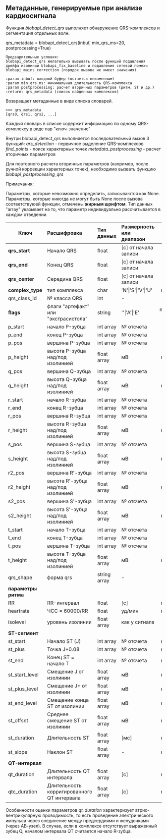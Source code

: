 ## Метаданные, генерируемые при анализе кардиосигнала

Функция *blobapi_detect_qrs* выполняет обнаружение QRS-комплексов и сегментация отдельных волн.

qrs_metadata = blobapi_detect_qrs(inbuf, min_qrs_ms=20, postprocessing=True)

    Предварительные условия:
    blobapi_detect_qrs желательно вызывать после функций подавления
    дрейфа изолинии blobapi_fix_baseline и подавления сетевой помехи
    blobapi_mains_correction (порядок вызова не имеет значения)

    :param inbuf: входной буфер (остается неизменным)
    :param min_qrs_ms: минимальная длительность QRS-комплекса
    :param postprocessing: расчет вторичных параметров (ритм, ST и др.)
    :return: qrs_metadata (список найденных комплексов)


Возвращает метаданные в виде списка словарей.

```
>>> qrs_metadata
[qrs0, qrs1, qrs2, ...]
```
Каждый словарь в списке содержит информацию по одному QRS-комплексу в виде пар "ключ-значение"

Внутри blobapi_detect_qrs выполняется последовательный вызов 3 функций:
*qrs_detection* - первичное выделение QRS-комплексов
*find_points* - поиск характерных точек
*metadata_postprocessing* - расчет вторичных параметров

Для повторного расчета вторичных параметров (например,
после ручной коррекции характерных точек), необходимо вызвать функцию
*blobapi_postprocessing_qrs*

Примечания:

Параметры, которые невозможно определить, записываются как None.
Параметры, которые никогда не могут быть None после вызова соответствуюей функции,
отмечены **жирным шрифтом**.
Тип данных "array" указывает на то, что параметр индивидуально рассчитывается в каждом отведении.


| Ключ | Расшифровка | Тип данных | Размерность или диапазон | Какая процедура рассчитывает |
| ---- |:---------- | :--------- | :---------- | ---------------------------: |
| **qrs_start** | Начало QRS | float | [с] от начала записи | qrs_detection |
| **qrs_end** | Конец QRS | float | [с] от начала записи | qrs_detection |
| **qrs_center** | Середина QRS | float | [с] от начала записи | qrs_detection |
| **complex_type** | тип комплекса | char | 'N'\|'S'\|'V'\|'U' | metadata_postprocessing |
| qrs_class_id | № класса QRS | int | - | incremental_classifier |
| **flags** | флаги "артефакт" или "экстрасистола" | string | ''\|'A'\|'E' | metadata_postprocessing, incremental_classifier |
| p_start | начало P-зубца | int array | № отсчета | find_points |
| p_end | конец P-зубца | int array | № отсчета | find_points |
| p_pos | вершина P-зубца | int array | № отсчета | find_points |
| p_height | высота P-зубца над/под изолинией| float array | мВ | metadata_postprocessing |
| q_pos | вершина Q-зубца | int array | № отсчета | find_points |
| q_height | высота Q-зубца над/под изолинией| float array | мВ | metadata_postprocessing |
| r_start | начало R-зубца | int array | № отсчета | find_points |
| r_end | конец R-зубца | int array | № отсчета | find_points |
| r_pos | вершина R-зубца | int array | № отсчета | find_points |
| r_height | высота R-зубца над/под изолинией | float array | мВ | metadata_postprocessing |
| s_pos | вершина S-зубца | int array | № отсчета | find_points |
| s_height | высота S-зубца над/под изолинией | float array | мВ | metadata_postprocessing |
| r2_pos | вершина R'-зубца | int array | № отсчета | find_points |
| r2_height | высота R'-зубца над/под изолинией | float array | мВ | metadata_postprocessing |
| s2_pos | вершина S'-зубца | int array | № отсчета | find_points |
| s2_height | высота S'-зубца над/под изолинией | float array | мВ | metadata_postprocessing |
| t_start | начало T-зубца | int array | № отсчета | find_points |
| t_end | конец T-зубца | int array | № отсчета | find_points |
| t_pos | вершина T-зубца | int array | № отсчета | find_points |
| t_height | высота T-зубца над/под изолинией | float array | мВ | metadata_postprocessing |
| qrs_shape | форма qrs | string array | - | find_points |
| **параметры ритма** |
| RR | RR-интервал | float | [с] | metadata_postprocessing |
| heartrate | ЧСС = 60000/RR| float | уд/мин | metadata_postprocessing |
| isolevel | уровень изолинии | float array | как у сигнала | find_points |
| **ST-сегмент** |
| st_start | Начало ST (J) | int array | № отсчета | metadata_postprocessing |
| st_plus | Точка J+0.08 | int array | № отсчета | metadata_postprocessing |
| st_end | Конец ST = начало T | int array | № отсчета | metadata_postprocessing |
| st_start_level | Смещение J от изолинии | float array | мВ | metadata_postprocessing |
| st_plus_level | Смещение J+ от изолинии | float array | мВ | metadata_postprocessing |
| st_end_level | Смещение конца ST от изолинии | float array | мВ | metadata_postprocessing |
| st_offset | Среднее смещение ST от изолинии | float array | мВ | metadata_postprocessing |
| st_duration | Длительность ST | float array | [мс] | metadata_postprocessing |
| st_slope | Наклон ST | float array | - | metadata_postprocessing |
| **QT-интервал** |
| qt_duration | Длительность QT интервала| float array | [с] | metadata_postprocessing |
| qtc_duration | Длительность корригированного QT интервала | float array | [с] | metadata_postprocessing |

Особенности оценки параметров
*qt_duration*
характеризует атрио-вентрикулярную проводимость, то есть
проведение электрического импульса через соединение между предсердиями
и желудочками (через АВ-узел). В случае, если в комплексе отсутствует
выраженный зубец Q, началом интервала QT считается начало R-зубца.